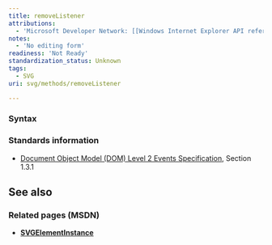 ```yaml
---
title: removeListener
attributions:
  - 'Microsoft Developer Network: [[Windows Internet Explorer API reference](http://msdn.microsoft.com/en-us/library/ie/hh828809%28v=vs.85%29.aspx) Article]'
notes:
  - 'No editing form'
readiness: 'Not Ready'
standardization_status: Unknown
tags:
  - SVG
uri: svg/methods/removeListener

---
```

### <span>Syntax</span>

### <span>Standards information</span>

-   [Document Object Model (DOM) Level 2 Events Specification](http://go.microsoft.com/fwlink/p/?linkid=203739), Section 1.3.1

## <span>See also</span>

### <span>Related pages (MSDN)</span>

-   [**SVGElementInstance**](/svg/objects/SVGElementInstance)
